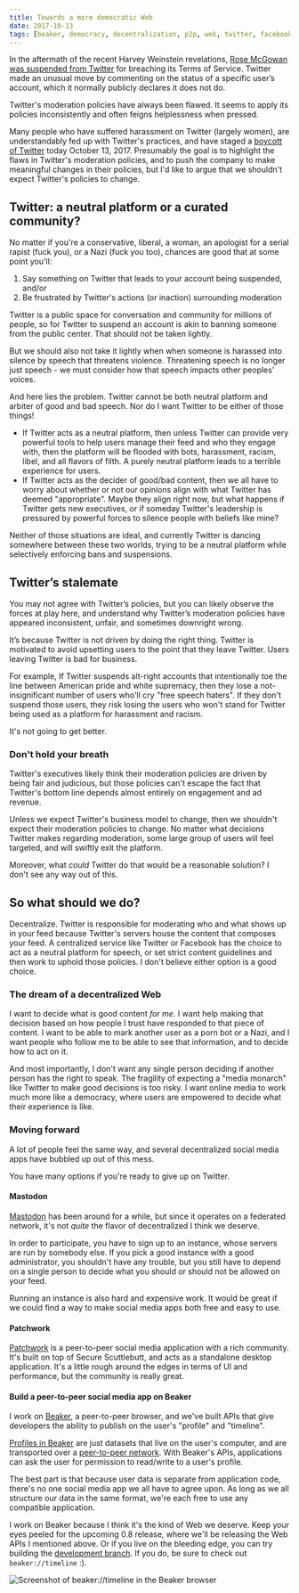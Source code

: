```yaml
---
title: Towards a more democratic Web
date: 2017-10-13
tags: [beaker, democracy, decentralization, p2p, web, twitter, facebook]
---
```


In the aftermath of the recent Harvey Weinstein revelations,
[Rose McGowan was suspended from Twitter](https://twitter.com/TwitterSafety/status/918502629679939584) for breaching its Terms of Service. Twitter made an unusual move by commenting on the
status of a specific user’s account, which it normally publicly declares
it does not do.

Twitter's moderation policies have always been flawed. It seems to apply its
policies inconsistently and often feigns helplessness when pressed.

Many people who have suffered harassment on Twitter (largely women),
are understandably fed up with Twitter's practices, and have staged
a [boycott of Twitter](https://twitter.com/search?q=%23WomenBoycottTwitter)
today October 13, 2017. Presumably the goal is to highlight the flaws in
Twitter's moderation policies, and to push the company to make meaningful
changes in their policies, but I'd like to argue that we shouldn't expect
Twitter's policies to change.

## Twitter: a neutral platform or a curated community?

No matter if you're a conservative, liberal, a woman, an apologist for a serial
rapist (fuck you), or a Nazi (fuck you too), chances are good that at some point
you'll:

1. Say something on Twitter that leads to your account being suspended, and/or
2. Be frustrated by Twitter's actions (or inaction) surrounding moderation

Twitter is a public space for conversation and community for millions of people,
so for Twitter to suspend an account is akin to banning someone from the public
center. That should not be taken lightly.

But we should also not take it lightly when when someone is harassed into
silence by speech that threatens violence. Threatening speech is
no longer just speech - we must consider how that speech impacts other peoples’ voices.

And here lies the problem. Twitter cannot be both neutral platform and arbiter
of good and bad speech. Nor do I want Twitter to be either of those
things!

 * If Twitter acts as a neutral platform, then unless Twitter can provide very powerful tools
to help users manage their feed and who they engage with, then the platform will be flooded
with bots, harassment, racism, libel, and all flavors of filth. A purely neutral
platform leads to a terrible experience for users.
* If Twitter acts as the decider of good/bad content, then we all have to worry
about whether or not our opinions align with what Twitter has deemed "appropriate".
Maybe they align right now, but what happens if Twitter gets
new executives, or if someday Twitter's leadership is pressured by powerful forces to silence
people with beliefs like mine?

Neither of those situations are ideal, and currently Twitter is dancing somewhere
between these two worlds, trying to be a neutral platform while selectively
enforcing bans and suspensions.

## Twitter’s stalemate

You may not agree with Twitter’s policies, but you can likely observe the
forces at play here, and understand why Twitter’s moderation policies have appeared
inconsistent, unfair, and sometimes downright wrong.

It’s because Twitter is not driven by doing the right thing. Twitter is
motivated to avoid upsetting users to the point that they leave Twitter.
Users leaving Twitter is bad for business.

For example, If Twitter suspends alt-right accounts that intentionally toe the line between American
pride and white supremacy, then they lose a not-insignificant number of users
who'll cry "free speech haters". If they don't suspend those users, they risk
losing the users who won't stand for Twitter being used as a platform for
harassment and racism.

It's not going to get better.

### Don't hold your breath

Twitter's executives likely think their moderation policies are driven by being
fair and judicious, but those policies can't escape the fact that Twitter's
bottom line depends almost entirely on engagement and ad revenue.

Unless we expect Twitter's business model to change, then we shouldn't expect
their moderation policies to change. No matter what decisions Twitter makes
regarding moderation, some large group of users will feel targeted, and will
swiftly exit the platform.

Moreover, what *could* Twitter do that would be a reasonable solution? I don't
see any way out of this.

## So what should we do?

Decentralize. Twitter is responsible for moderating who and what shows up in your
feed because Twitter's servers house the content that composes your feed. A
centralized service like Twitter or Facebook has the choice to act
as a neutral platform for speech, or set strict content guidelines and then
work to uphold those policies. I don't believe either option is a good choice.

### The dream of a decentralized Web

I want to decide what is good content *for me*. I want help making that decision
based on how people I trust have responded to that piece of content. I want to
be able to mark another user as a porn bot or a Nazi, and I want people who
follow me to be able to see that information, and to decide how to act on it.

And most importantly, I don't want any single person deciding if another
person has the right to speak. The fragility of expecting a "media monarch"
like Twitter to make good decisions is too risky. I want online media to work much
more like a democracy, where users are empowered to decide what their
experience is like.

### Moving forward

A lot of people feel the same way, and several decentralized social media apps have
bubbled up out of this mess.

You have many options if you're ready to give up on Twitter.

#### Mastodon

[Mastodon](https://mastodon.social/about) has been around for a while, but
since it operates on a federated network, it's not *quite* the flavor of
decentralized I think we deserve.

In order to participate, you have to sign up to an instance, whose servers are
run by somebody else. If you pick a good instance with a good administrator,
you shouldn't have any trouble, but you still have to depend on a single person
to decide what you should or should not be allowed on your feed.

Running an instance is also hard and expensive work. It would be great if
we could find a way to make social media apps both free and easy to use.

#### Patchwork

[Patchwork](https://github.com/ssbc/patchwork#install) is a peer-to-peer social
media application with a rich community. It's built on top of Secure Scuttlebutt, and acts as a standalone desktop application. It's a little rough around the edges in terms of
UI and performance, but the community is really great.

#### Build a peer-to-peer social media app on Beaker

I work on [Beaker](https://github.com/beakerbrowser/beaker), a peer-to-peer
browser, and we've built APIs that give developers the ability to publish
on the user's "profile" and "timeline".

[Profiles in Beaker](https://twitter.com/taravancil/status/902630313427394572)
are just datasets that live on the user's computer, and are transported over a
[peer-to-peer network](https://github.com/datproject/dat). With Beaker's APIs,
applications can ask the user for permission to read/write to a user's profile.

The best part is that because user data is separate from application
code, there's no one social media app we all have to agree upon. As long
as we all structure our data in the same format, we're each free to use any
compatible application.

I work on Beaker because I think it's the kind of Web we deserve. Keep your eyes
peeled for the upcoming 0.8 release, where we'll be releasing the Web APIs I
mentioned above. Or if you live on the bleeding edge, you can try building the
[development branch](https://github.com/beakerbrowser/beaker/tree/beaker-0.8).
If you do, be sure to check out `beaker://timeline` :).

![Screenshot of beaker://timeline in the Beaker browser](/images/beaker-timeline.png)